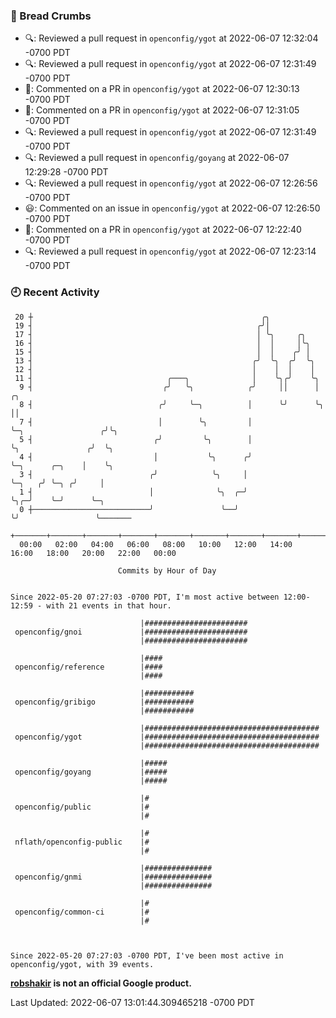 ### 🍞 Bread Crumbs

 * 🔍: Reviewed a pull request in  `openconfig/ygot` at 2022-06-07 12:32:04 -0700 PDT
 * 🔍: Reviewed a pull request in  `openconfig/ygot` at 2022-06-07 12:31:49 -0700 PDT
 * 💬: Commented on a PR in  `openconfig/ygot` at 2022-06-07 12:30:13 -0700 PDT
 * 💬: Commented on a PR in  `openconfig/ygot` at 2022-06-07 12:31:05 -0700 PDT
 * 🔍: Reviewed a pull request in  `openconfig/ygot` at 2022-06-07 12:31:49 -0700 PDT
 * 🔍: Reviewed a pull request in  `openconfig/goyang` at 2022-06-07 12:29:28 -0700 PDT
 * 🔍: Reviewed a pull request in  `openconfig/ygot` at 2022-06-07 12:26:56 -0700 PDT
 * 😃: Commented on an issue in `openconfig/ygot` at 2022-06-07 12:26:50 -0700 PDT
 * 💬: Commented on a PR in  `openconfig/ygot` at 2022-06-07 12:22:40 -0700 PDT
 * 🔍: Reviewed a pull request in  `openconfig/ygot` at 2022-06-07 12:23:14 -0700 PDT

### 🕘 Recent Activity
```
 20 ┼                                                   ╭╮
 19 ┤                                                  ╭╯│
 17 ┤                                                  │ ╰╮     ╭╮
 16 ┤                                                  │  │     │╰╮
 15 ┤                                                  │  │    ╭╯ │
 13 ┤                                                 ╭╯  ╰╮  ╭╯  ╰╮
 12 ┤                                                 │    │  │    │
 11 ┤                              ╭───╮              │    ╰╮╭╯    ╰╮
  9 ┤                             ╭╯   ╰╮            ╭╯     ││      │                     ╭╮
  8 ┤                            ╭╯     ╰─╮          │      ╰╯      ╰╮                    ││
  7 ┤                            │        ╰╮         │               ╰─╮                 ╭╯╰╮
  5 ┤                           ╭╯         ╰╮        │                 ╰╮               ╭╯  ╰╮
  4 ┤                           │           ╰╮      ╭╯                  ╰─╮      ╭─╮    │    ╰╮
  3 ┤                          ╭╯            ╰╮     │                     ╰─╮   ╭╯ ╰─╮ ╭╯     │
  1 ┤                          │              ╰╮  ╭─╯                       ╰╮╭─╯    ╰─╯      ╰─╮
  0 ┼──────────────────────────╯               ╰──╯                          ╰╯                 ╰───────
    +───────+───────+───────+───────+───────+───────+───────+───────+───────+───────+───────+───────+────
  00:00   02:00   04:00   06:00   08:00   10:00   12:00   14:00   16:00   18:00   20:00   22:00   00:00   

						Commits by Hour of Day


Since 2022-05-20 07:27:03 -0700 PDT, I'm most active between 12:00-12:59 - with 21 events in that hour.

```



```
                             |#######################
 openconfig/gnoi             |#######################
                             |#######################

                             |####
 openconfig/reference        |####
                             |####

                             |###########
 openconfig/gribigo          |###########
                             |###########

                             |#######################################
 openconfig/ygot             |#######################################
                             |#######################################

                             |#####
 openconfig/goyang           |#####
                             |#####

                             |#
 openconfig/public           |#
                             |#

                             |#
 nflath/openconfig-public    |#
                             |#

                             |###############
 openconfig/gnmi             |###############
                             |###############

                             |#
 openconfig/common-ci        |#
                             |#



Since 2022-05-20 07:27:03 -0700 PDT, I've been most active in openconfig/ygot, with 39 events.

```
**[robshakir](mailto:robjs@google.com) is not an official Google product.**  


Last Updated: 2022-06-07 13:01:44.309465218 -0700 PDT
